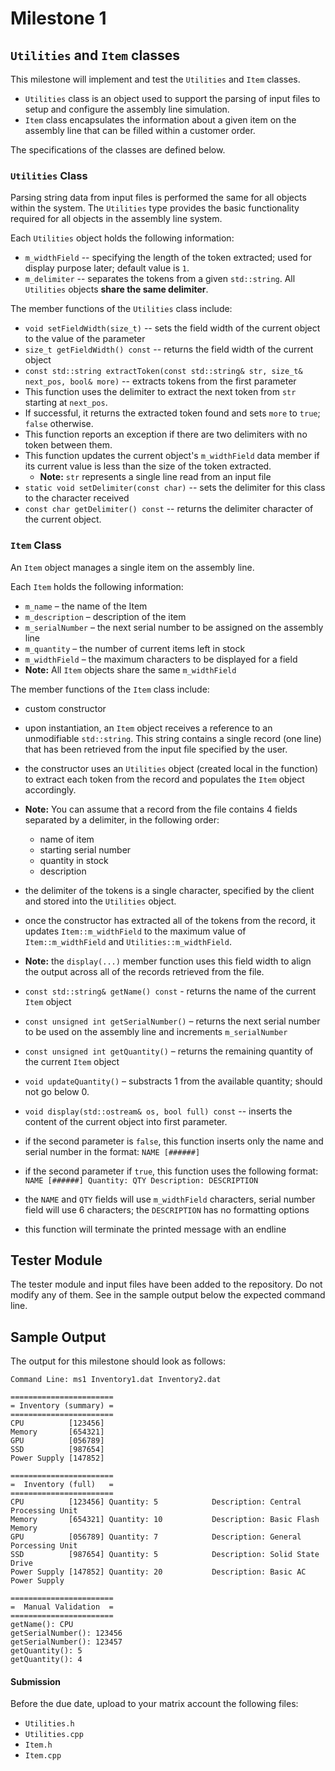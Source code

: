 # Milestone 1

## `Utilities` and `Item` classes

This milestone will implement and test the `Utilities` and `Item` classes.

- `Utilities` class is an object used to support the parsing of input files to setup and configure the assembly line simulation.
- `Item` class encapsulates the information about a given item on the assembly line that can be filled within a customer order.

The specifications of the classes are defined below.


### `Utilities` Class

Parsing string data from input files is performed the same for all objects within the system.  The `Utilities` type provides the basic functionality required for all objects in the assembly line system.

Each `Utilities` object holds the following information:
-  `m_widthField` -- specifying the length of the token extracted; used for display purpose later; default value is `1`.
-  `m_delimiter` -- separates the tokens from a given `std::string`. All `Utilities` objects **share the same delimiter**.

The member functions of the `Utilities` class include:
-  `void setFieldWidth(size_t)` -- sets the field width of the current object to the value of the parameter
-  `size_t getFieldWidth() const` -- returns the field width of the current object
-  `const std::string extractToken(const std::string& str, size_t& next_pos, bool& more)` -- extracts tokens from the first parameter
  - This function uses the delimiter to extract the next token from `str` starting at `next_pos`.
  - If successful, it returns the extracted token found and sets `more` to `true`; `false` otherwise.
  - This function reports an exception if there are two delimiters with no token between them.
  - This function updates the current object's `m_widthField` data member if its current value is less than the size of the token extracted.
    - **Note:**  `str` represents a single line read from an input file
-  `static void setDelimiter(const char)` -- sets the delimiter for this class to the character received
-  `const char getDelimiter() const` -- returns the delimiter character of the current object.


### `Item` Class

An `Item` object manages a single item on the assembly line.

Each `Item` holds the following information:
-  `m_name` – the name of the Item
-  `m_description` – description of the item
-  `m_serialNumber` – the next serial number to be assigned on the assembly line
-  `m_quantity` – the number of current items left in stock
-  `m_widthField` – the maximum characters to be displayed for a field
  - **Note:**  All `Item` objects share the same `m_widthField`

The member functions of the `Item` class include:
-  custom constructor
  - upon instantiation, an `Item` object receives a reference to an unmodifiable `std::string`.  This string contains a single record (one line) that has been retrieved from the input file specified by the user.
  - the constructor uses an `Utilities` object (created local in the function) to extract each token from the record and populates the `Item` object accordingly.
  - **Note:**  You can assume that a record from the file contains 4 fields separated by a delimiter, in the following order:
    - name of item
    - starting serial number
    - quantity in stock
    - description
  - the delimiter of the tokens is a single character, specified by the client and stored into the `Utilities` object.
  - once the constructor has extracted all of the tokens from the record, it updates `Item::m_widthField` to the maximum value of `Item::m_widthField` and `Utilities::m_widthField`.
  - **Note:**  the `display(...)` member function uses this field width to align the output across all of the records retrieved from the file.

-  `const std::string& getName() const` - returns the name of the current `Item` object
-  `const unsigned int getSerialNumber()` – returns the next serial number to be used on the assembly line and increments `m_serialNumber`
-  `const unsigned int getQuantity()` – returns the remaining quantity of the current `Item` object
-  `void updateQuantity()` – substracts 1 from the available quantity; should not go below 0.
-  `void display(std::ostream& os, bool full) const` -- inserts the content of the current object into first parameter.
  - if the second parameter is `false`, this function inserts only the name and serial number in the format: `NAME [######]`
  - if the second parameter if `true`, this function uses the following format: `NAME [######] Quantity: QTY Description: DESCRIPTION`
  - the `NAME` and `QTY` fields will use `m_widthField` characters, serial number field will use 6 characters; the `DESCRIPTION` has no formatting options
  - this function will terminate the printed message with an endline

## Tester Module

The tester module and input files have been added to the repository. Do not modify any of them. See in the sample output below the expected command line.

## Sample Output
The output for this milestone should look as follows:

```
Command Line: ms1 Inventory1.dat Inventory2.dat

=======================
= Inventory (summary) =
=======================
CPU          [123456]
Memory       [654321]
GPU          [056789]
SSD          [987654]
Power Supply [147852]

=======================
=  Inventory (full)   =
=======================
CPU          [123456] Quantity: 5            Description: Central Processing Unit
Memory       [654321] Quantity: 10           Description: Basic Flash Memory
GPU          [056789] Quantity: 7            Description: General Porcessing Unit
SSD          [987654] Quantity: 5            Description: Solid State Drive
Power Supply [147852] Quantity: 20           Description: Basic AC Power Supply

=======================
=  Manual Validation  =
=======================
getName(): CPU
getSerialNumber(): 123456
getSerialNumber(): 123457
getQuantity(): 5
getQuantity(): 4
```


#### Submission

Before the due date, upload to your matrix account the following files:
-  `Utilities.h`
-  `Utilities.cpp`
-  `Item.h`
-  `Item.cpp`